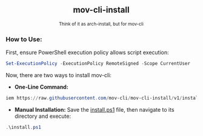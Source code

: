 <div align="center">

  ## mov-cli-install
  <sub>Think of it as arch-install, but for mov-cli</sub>

</div>

### How to Use:

First, ensure PowerShell execution policy allows script execution:

```powershell
Set-ExecutionPolicy -ExecutionPolicy RemoteSigned -Scope CurrentUser
```

Now, there are two ways to install mov-cli:

- **One-Line Command:**
```powershell
iem https://raw.githubusercontent.com/mov-cli/mov-cli-install/v1/install.ps1 | irm
```

- **Manual Installation:**
Save the [install.ps1](https://raw.githubusercontent.com/mov-cli/mov-cli-install/v1/install.ps1) file, then navigate to its directory and execute:
```powershell
.\install.ps1
```
